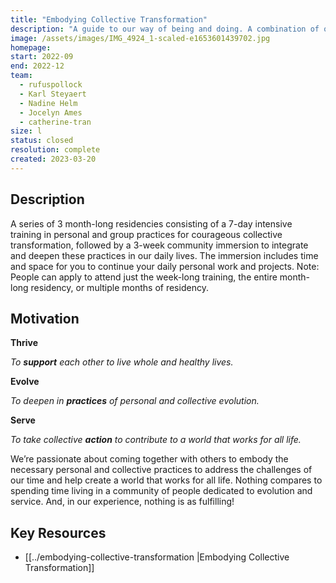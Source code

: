 ```yaml
---
title: "Embodying Collective Transformation"
description: "A guide to our way of being and doing. A combination of our playbook and our concrete envisioning of how pioneering Life Itself aligned communities operate."
image: /assets/images/IMG_4924_1-scaled-e1653601439702.jpg
homepage:
start: 2022-09
end: 2022-12
team:
  - rufuspollock
  - Karl Steyaert
  - Nadine Helm
  - Jocelyn Ames
  - catherine-tran
size: l
status: closed
resolution: complete
created: 2023-03-20
---
```


## Description

A series of 3 month-long residencies consisting of a 7-day intensive training in personal and group practices for courageous collective transformation, followed by a 3-week community immersion to integrate and deepen these practices in our daily lives. The immersion includes time and space for you to continue your daily personal work and projects. Note: People can apply to attend just the week-long training, the entire month-long residency, or multiple months of residency.

## Motivation

**Thrive**

_To_ **_support_** _each other to live whole and healthy lives._

**Evolve**

_To deepen in_ **_practices_** _of personal and collective evolution._

**Serve**

_To take collective_ **_action_** _to contribute to a world that works for all life._

We’re passionate about coming together with others to embody the necessary personal and collective practices to address the challenges of our time and help create a world that works for all life. Nothing compares to spending time living in a community of people dedicated to evolution and service. And, in our experience, nothing is as fulfilling!

## Key Resources

- [[../embodying-collective-transformation |Embodying Collective Transformation]]

